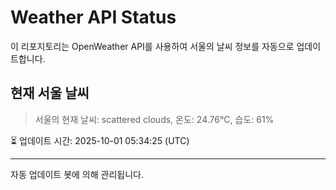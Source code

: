
# Weather API Status

이 리포지토리는 OpenWeather API를 사용하여 서울의 날씨 정보를 자동으로 업데이트합니다.

## 현재 서울 날씨
> 서울의 현재 날씨: scattered clouds, 온도: 24.76°C, 습도: 61%

⏳ 업데이트 시간: 2025-10-01 05:34:25 (UTC)

---
자동 업데이트 봇에 의해 관리됩니다.
